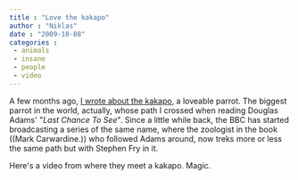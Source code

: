 ```yaml
---
title : "Love the kakapo"
author : "Niklas"
date : "2009-10-08"
categories : 
 - animals
 - insane
 - people
 - video
---
```


A few months ago, [I wrote about the kakapo](https://niklasblog.com/?p=3043), a loveable parrot. The biggest parrot in the world, actually, whose path I crossed when reading Douglas Adams' "_Last Chance To See_". Since a little while back, the BBC has started broadcasting a series of the same name, where the zoologist in the book ((Mark Carwardine.)) who followed Adams around, now treks more or less the same path but with Stephen Fry in it.

Here's a video from where they meet a kakapo. Magic.
